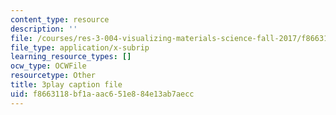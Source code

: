 ```yaml
---
content_type: resource
description: ''
file: /courses/res-3-004-visualizing-materials-science-fall-2017/f8663118bf1aaac651e884e13ab7aecc_pRmUADgEf98.srt
file_type: application/x-subrip
learning_resource_types: []
ocw_type: OCWFile
resourcetype: Other
title: 3play caption file
uid: f8663118-bf1a-aac6-51e8-84e13ab7aecc
---
```

